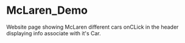 # McLaren_Demo
Website page showing McLaren different cars onCLick in the header displaying info associate with it's Car. 
